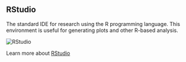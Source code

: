 ## RStudio

The standard IDE for research using the R programming language. This environment is useful for generating plots and 
other R-based analysis.

![RStudio](/assets/img/rstudio_example.png)

Learn more about [RStudio](https://rstudio.com/)
